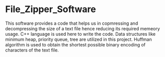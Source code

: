 # File_Zipper_Software

This software provides a code that helps us in copmressing and decompressing the size of a text file hence reducing its required memeory usage. C++ language is used here to write the code. Data structures like minimum heap, priority queue, tree are utilized in this project. Huffman algorithm is used to obtain the shortest possible binary encoding of characters of the text file.
